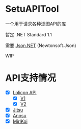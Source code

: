 # SetuAPITool

一个用于请求各种涩图API的库

暂定 .NET Standard 1.1

需要 [Json.NET](https://www.newtonsoft.com/json) (Newtonsoft.Json)

WIP

# API支持情况

- [x] [Lolicon API](https://api.lolicon.app)
  - [x] [V1](https://api.lolicon.app/#/setu-v1)
  - [x] [V2](https://api.lolicon.app/#/setu)
- [x] [Jitsu](https://img.jitsu.top)
- [x] [Anosu](https://docs.anosu.top)
- [x] [MirlKoi](https://iw233.cn/main.html)
